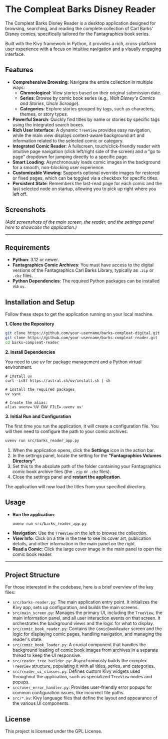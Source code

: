 # The Compleat Barks Disney Reader

The Compleat Barks Disney Reader is a desktop application designed for browsing, searching, and reading the complete
collection of Carl Barks' Disney comics, specifically tailored for the Fantagraphics book series.

Built with the Kivy framework in Python, it provides a rich, cross-platform user experience with a focus on intuitive
navigation and a visually engaging interface.

## Features

- **Comprehensive Browsing**: Navigate the entire collection in multiple ways:
    - **Chronological**: View stories based on their original submission date.
    - **Series**: Browse by comic book series (e.g., *Walt Disney's Comics and Stories*, *Uncle Scrooge*).
    - **Categories**: Explore stories grouped by tags, such as characters, themes, or story types.
- **Powerful Search**: Quickly find titles by name or stories by specific tags using the integrated search boxes.
- **Rich User Interface**: A dynamic `TreeView` provides easy navigation, while the main view displays context-aware
  background art and information related to the selected comic or category.
- **Integrated Comic Reader**: A fullscreen, touch/click-friendly reader with intuitive page navigation (click
  left/right side of the screen) and a "go to page" dropdown for jumping directly to a specific page.
- **Smart Loading**: Asynchronously loads comic images in the background for a smooth, non-blocking user experience.
- **Customizable Viewing**: Supports optional override images for restored or fixed pages, which can be toggled via a
  checkbox for specific titles.
- **Persistent State**: Remembers the last-read page for each comic and the last selected node on startup, allowing you
  to pick up right where you left off.

## Screenshots

*(Add screenshots of the main screen, the reader, and the settings panel here to showcase the application.)*

---

## Requirements

- **Python**: 3.12 or newer.
- **Fantagraphics Comic Archives**: You must have access to the digital versions of the Fantagraphics Carl Barks
  Library, typically as `.zip` or `.cbz` files.
- **Python Dependencies**: The required Python packages can be installed via `uv`.

## Installation and Setup

Follow these steps to get the application running on your local machine.

**1. Clone the Repository**

```bash
git clone https://github.com/your-username/barks-compleat-digital.git
git clone https://github.com/your-username/barks-compleat-reader.git
cd barks-compleat-reader
```

**2. Install Dependencies**

You need to use *uv* for package management and a Python virtual environment.

```uv
# Install uv
curl -LsSf https://astral.sh/uv/install.sh | sh

# Install the required packages
uv sync

# Create the alias:
alias uvenv='UV_ENV_FILE=.uvenv uv'
```

**3. Initial Run and Configuration**

The first time you run the application, it will create a configuration file. You will then need to configure the path to
your comic archives.

```bash
uvenv run src/barks_reader_app.py
```

1. When the application opens, click the **Settings** icon in the action bar.
2. In the settings panel, locate the setting for the **"Fantagraphics Volumes Directory"**.
3. Set this to the absolute path of the folder containing your Fantagraphics comic book archive files (the `.zip` or
   `.cbz` files).
4. Close the settings panel and **restart the application**.

The application will now load the titles from your specified directory.

## Usage

- **Run the application**:
  ```bash
  uvenv run src/barks_reader_app.py
  ```
- **Navigation**: Use the `TreeView` on the left to browse the collection.
- **View Info**: Click on a title in the tree to see its cover art, publication details, and other information in the
  main panel on the right.
- **Read a Comic**: Click the large cover image in the main panel to open the comic book reader.

---

## Project Structure

For those interested in the codebase, here is a brief overview of the key files:

- `src/barks-reader.py`: The main application entry point. It initializes the Kivy app, sets up configuration, and
  builds the main screens.
- `src/main_screen.py`: Manages the primary UI, including the `TreeView`, the main information panel, and all user
  interaction events on that screen. It orchestrates the background views and the logic for what to display.
- `src/comic_book_reader.py`: Contains the `ComicBookReader` screen and the logic for displaying comic pages, handling
  navigation, and managing the reader's state.
- `src/comic_book_loader.py`: A crucial component that handles the background loading of comic book images from archives
  in a separate thread to keep the UI responsive.
- `src/reader_tree_builder.py`: Asynchronously builds the complex `TreeView` structure, populating it with all titles,
  series, and categories.
- `src/reader_ui_classes.py`: Defines custom Kivy widgets used throughout the application, such as specialized
  `TreeView` nodes and popups.
- `src/user_error_handler.py`: Provides user-friendly error popups for common configuration issues, like incorrect file
  paths.
- `src/*.kv`: Kivy language files that define the layout and appearance of the various UI components.

## License

This project is licensed under the GPL License.
